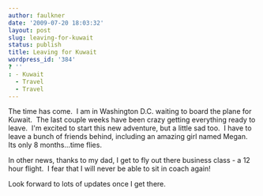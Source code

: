 ```yaml
---
author: faulkner
date: '2009-07-20 18:03:32'
layout: post
slug: leaving-for-kuwait
status: publish
title: Leaving for Kuwait
wordpress_id: '384'
? ''
: - Kuwait
  - Travel
  - Travel
---
```


The time has come.  I am in Washington D.C. waiting to board the plane for
Kuwait.  The last couple weeks have been crazy getting everything ready to
leave.  I'm excited to start this new adventure, but a little sad too.  I have
to leave a bunch of friends behind, including an amazing girl named Megan.
Its only 8 months...time flies.

In other news, thanks to my dad, I get to fly out there business class - a 12
hour flight.  I fear that I will never be able to sit in coach again!

Look forward to lots of updates once I get there.

